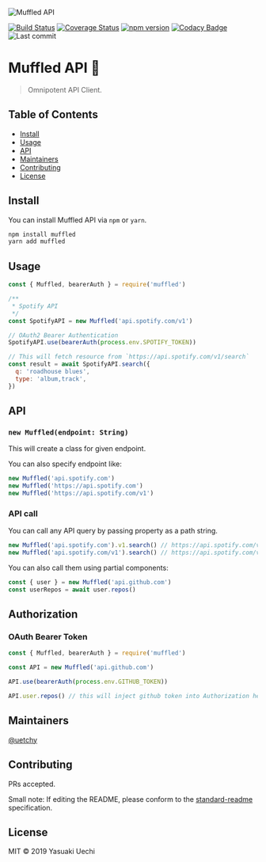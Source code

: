 ![Muffled API](https://uechi-public.s3.amazonaws.com/github/MuffledAPI/logo.png)

[![Build Status](https://travis-ci.org/uetchy/MuffledAPI.svg?branch=master)](https://travis-ci.org/uetchy/MuffledAPI)
[![Coverage Status](https://coveralls.io/repos/github/uetchy/MuffledAPI/badge.svg?branch=master)](https://coveralls.io/github/uetchy/MuffledAPI?branch=master)
[![npm version](https://img.shields.io/npm/v/muffled.svg)](https://www.npmjs.com/package/muffled)
[![Codacy Badge](https://api.codacy.com/project/badge/Grade/7cac3d6459fd41739741b0bfa0f78480)](https://www.codacy.com/app/uetchy/MuffledAPI?utm_source=github.com&utm_medium=referral&utm_content=uetchy/MuffledAPI&utm_campaign=Badge_Grade)
![Last commit](https://img.shields.io/github/last-commit/uetchy/MuffledAPI.svg)

# Muffled API 🧣

> Omnipotent API Client.

## Table of Contents

- [Install](#install)
- [Usage](#usage)
- [API](#api)
- [Maintainers](#maintainers)
- [Contributing](#contributing)
- [License](#license)

## Install

You can install Muffled API via `npm` or `yarn`.

```bash
npm install muffled
yarn add muffled
```

## Usage

```js
const { Muffled, bearerAuth } = require('muffled')

/**
 * Spotify API
 */
const SpotifyAPI = new Muffled('api.spotify.com/v1')

// OAuth2 Bearer Authentication
SpotifyAPI.use(bearerAuth(process.env.SPOTIFY_TOKEN))

// This will fetch resource from `https://api.spotify.com/v1/search`
const result = await SpotifyAPI.search({
  q: 'roadhouse blues',
  type: 'album,track',
})
```

## API

### `new Muffled(endpoint: String)`

This will create a class for given endpoint.

You can also specify endpoint like:

```js
new Muffled('api.spotify.com')
new Muffled('https://api.spotify.com')
new Muffled('https://api.spotify.com/v1')
```

### API call

You can call any API query by passing property as a path string.

```js
new Muffled('api.spotify.com').v1.search() // https://api.spotify.com/v1/search
new Muffled('api.spotify.com/v1').search() // https://api.spotify.com/v1/search
```

You can also call them using partial components:

```js
const { user } = new Muffled('api.github.com')
const userRepos = await user.repos()
```

## Authorization

### OAuth Bearer Token

```js
const { Muffled, bearerAuth } = require('muffled')

const API = new Muffled('api.github.com')

API.use(bearerAuth(process.env.GITHUB_TOKEN))

API.user.repos() // this will inject github token into Authorization header
```

## Maintainers

[@uetchy](https://github.com/uetchy)

## Contributing

PRs accepted.

Small note: If editing the README, please conform to the [standard-readme](https://github.com/RichardLitt/standard-readme) specification.

## License

MIT © 2019 Yasuaki Uechi
